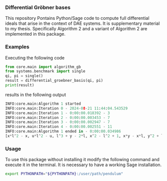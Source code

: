 ### Differential Gröbner bases

This repository Pontains Python/Sage code to compute full differential ideals that arise in the context of DAE systems. It is supplementary material to my thesis. Specifically Algorithm 2 and a variant of Algorithm 2 are implemented in this package.

### Examples

Executing the following code

```python
from core.main import algorithm_gb
from systems.benchmark import single
qi, pi = single()
result = differential_groebner_basis(qi, pi)
print(result)
```

results in the following output

```python
INFO:core.main:Algorithm 1 started
INFO:core.main:Iteration 0 - 2024-08-21 11:44:04.543529
INFO:core.main:Iteration 1 - 0:00:00.018392 - 3
INFO:core.main:Iteration 2 - 0:00:00.003453 - 7
INFO:core.main:Iteration 3 - 0:00:00.002947 - 7
INFO:core.main:Iteration 4 - 0:00:00.002551 - 11
INFO:core.main:Algorithm 1 ended in - 0:00:00.034986
[x*l^2 - x, u*l^2 - u, l^3 + y - 2*l, x^2 - l^2 + 1, x*y - x*l, y^2 + l^2 - 2, x*u, y*u - u*l, u^2 - y + l, y*l - 1, v]
```

### Usage

To use this package without installing it modify the following command and execute it in the terminal. It is necessary to have a working Sage installation.

```bash
export PYTHONPATH="${PYTHONPATH}:/user/path/pendulum"
```
